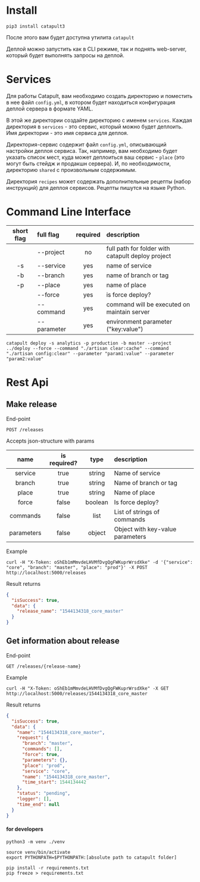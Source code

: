 # Install

```
pip3 install catapult3
```

После этого вам будет доступна утилита `catapult`

Деплой можно запустить как в CLI режиме, так и поднять web-server, который будет выполнять запросы на деплой.

# Services

Для работы Catapult, вам необходимо создать директорию и поместить в нее файл `config.yml`, в котором будет находиться конфигурация деплой сервера в формате YAML.

В этой же директории создайте директорию с именем `services`. Каждая директория в `services` - это сервис, который можно будет деплоить. Имя директории - это имя сервиса для деплоя.

Директория-сервис содержит файл `config.yml`, описывающий настройки деплоя сервиса. Так, например, вам необходимо будет указать список мест, куда может деплоиться ваш сервис - `place` (это могут быть стейдж и продакшн сервера). И, по необходимости, директорию `shared` с произвольным содержимым.

Директория `recipes` может содержать дополнительные рецепты (набор инструкций) для деплоя сервисов. Рецепты пишутся на языке Python.


# Command Line Interface

| short flag |  full flag  | required | description                                       |
|:----------:|:------------|:--------:|:--------------------------------------------------|
|            | --project   | no       | full path for folder with catapult deploy project |
| -s         | --service   | yes      | name of service                                   |
| -b         | --branch    | yes      | name of branch or tag                             |
| -p         | --place     | yes      | name of place                                     |
|            | --force     | yes      | is force deploy?                                  |
|            | --command   | yes      | command will be executed on maintain server       |
|            | --parameter | yes      | environment parameter ("key:value")               |

```
catapult deploy -s analytics -p production -b master --project ../deploy --force --command "./artisan clear:cache" --command "./artisan config:clear" --parameter "param1:value" --parameter "param2:value"
```

# Rest Api


## Make release

End-point

```
POST /releases
```

Accepts json-structure with params

| name       | is required? | type    | description                       |
|:----------:|:------------:|:-------:|:----------------------------------|
| service    | true         | string  | Name of service                   |
| branch     | true         | string  | Name of branch or tag             |
| place      | true         | string  | Name of place                     |
| force      | false        | boolean | Is force deploy?                  |
| commands   | false        | list    | List of strings of commands       |
| parameters | false        | object  | Object with key-value parameters  |

Example

```
curl -H "X-Token: oShEb1mMmvdeLHVMfDvgQgFWKuprWrsdXke" -d '{"service": "core", "branch": "master", "place": "prod"}' -X POST http://localhost:5000/releases
```

Result returns

```json
{
  "isSuccess": true,
  "data": {
    "release_name": "1544134318_core_master"
  }
}
```

## Get information about release

End-point

```
GET /releases/{release-name}
```

Example

```
curl -H "X-Token: oShEb1mMmvdeLHVMfDvgQgFWKuprWrsdXke" -X GET http://localhost:5000/releases/1544134318_core_master
```

Result returns

```json
{
  "isSuccess": true,
  "data": {
    "name": "1544134318_core_master",
    "request": {
      "branch": "master",
      "commands": [],
      "force": true,
      "parameters": {},
      "place": "prod",
      "service": "core",
      "name": "1544134318_core_master",
      "time_start": 1544134442
    },
    "status": "pending",
    "logger": [],
    "time_end": null
  }
}
```


#### for developers


```
python3 -m venv ./venv
```

```
source venv/bin/activate
export PYTHONPATH=$PYTHONPATH:[absolute path to catapult folder]
```

```
pip install -r requirements.txt
pip freeze > requirements.txt
```